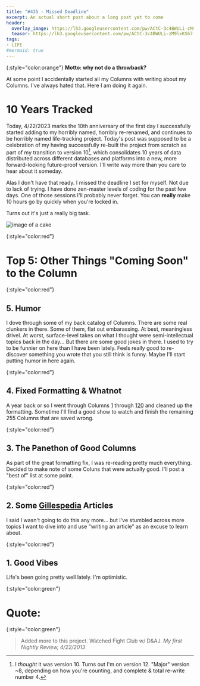 ```yaml
---
title: "#435 - Missed Deadline"
excerpt: An actual short post about a long post yet to come
header:
  overlay_image: https://lh3.googleusercontent.com/pw/ACtC-3c4BWULi-zM9lxKS67-dNnleIxiAlnF_incDd2J7qCYj2wLRv_llXCJ4iqTSZxXkqF8Y9kwDV4VOZ2EJZJhS5RzUxMO4xExDZbqffi-37j33jS-oL8f5DOyIq0a8LVP2R4YIEplaPhE1FiAJ_dPQUlkHA=w900
  teaser: https://lh3.googleusercontent.com/pw/ACtC-3c4BWULi-zM9lxKS67-dNnleIxiAlnF_incDd2J7qCYj2wLRv_llXCJ4iqTSZxXkqF8Y9kwDV4VOZ2EJZJhS5RzUxMO4xExDZbqffi-37j33jS-oL8f5DOyIq0a8LVP2R4YIEplaPhE1FiAJ_dPQUlkHA=w200
tags: 
- LIFE
#mermaid: true
---
```


{:style="color:orange"}
**Motto: why not do a throwback?**

At some point I accidentally started all my Columns with writing about my Columns. I've always hated that. Here I am doing it again.

# 10 Years Tracked

Today, 4/22/2023 marks the 10th anniversary of the first day I successfully started adding to my horribly named, horribly re-renamed, and continues to be horribly named life-tracking project. Today's post was supposed to be a celebration of my having successfully re-built the project from scratch as part of my transition to version 10[^1], which consolidates 10 years of data distributed across different databases and platforms into a new, more forward-looking future-proof version. I'll write way more than you care to hear about it someday.

Alas I don't have that ready. I missed the deadline I set for myself. Not due to lack of trying. I have done zen-master levels of coding for the past few days. One of those sessions I'll probably never forget. You can **really** make 10 hours go by quickly when you're locked in.

Turns out it's just a really big task. 

![image of a cake](https://lh3.googleusercontent.com/pw/AJFCJaXcKEdaam3uj4OFESzxR_zTm2oCkd0R5IJE4MLc-Uw2X97iQoamCYQqlr0lB4DOgZQ2Jtr362M0IW-8xhx5aMlJRcSVAxiTCcQUdy-OyAWBwtv4YarZz5EoZqW3CSIYG-tET9I_oekL1ng7U4IA7kQA9A=w600)

{:style="color:red"}

# Top 5: Other Things "Coming Soon" to the Column

{:style="color:red"}

## 5. Humor

I dove through some of my back catalog of Columns. There are some real clunkers in there. Some of them, flat out embarassing. At best, meaningless drivel. At worst, surface-level takes on what I thought were semi-intellectual topics back in the day... But there are some good jokes in there. I used to try to be funnier on here than I have been lately. Feels really good to re-discover something you wrote that you still think is funny. Maybe I'll start putting humor in here again.

{:style="color:red"}

## 4. Fixed Formatting & Whatnot

A year back or so I went through Columns [1](/1) through [120](/120) and cleaned up the formatting. Sometime I'll find a good show to watch and finish the remaining 255 Columns that are saved wrong. 

{:style="color:red"}

## 3. The Panethon of Good Columns

As part of the great formatting fix, I was re-reading pretty much everything. Decided to make note of some Coluns that were actually good. I'll post a "best of" list at some point. 

{:style="color:red"}

## 2. Some [Gillespedia](/gillespedia) Articles

I said I wasn't going to do this any more... but I've stumbled across more topics I want to dive into and use "writing an article" as an excuse to learn about.

{:style="color:red"}

## 1. Good Vibes

Life's been going pretty well lately. I'm optimistic.

{:style="color:green"}

# **Quote:**

{:style="color:green"}

> Added more to this project. Watched Fight Club w/ D&AJ.
<cite>My first Nightly Review, 4/22/2013</cite>

[^1]: I *thought* it was version 10. Turns out I'm on version 12. "Major" version ~8, depending on how you're counting, and complete & total re-write number 4.